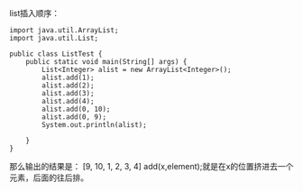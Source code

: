 list插入顺序：
```
import java.util.ArrayList;
import java.util.List;

public class ListTest {
	public static void main(String[] args) {
		List<Integer> alist = new ArrayList<Integer>();
		alist.add(1);
		alist.add(2);
		alist.add(3);
		alist.add(4);
		alist.add(0, 10);
		alist.add(0, 9);
		System.out.println(alist);
		
	}
}
```
那么输出的结果是：
[9, 10, 1, 2, 3, 4]
add(x,element);就是在x的位置挤进去一个元素，后面的往后排。
